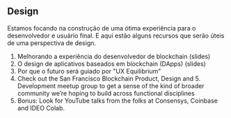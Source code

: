## Design

Estamos focando na construção de uma ótima experiência para o desenvolvedor e usuário final. E aqui estão alguns recursos que serão úteis de uma perspectiva de design.

1. Melhorando a experiência do desenvolvedor de blockchain (slides)
2. O design de aplicativos baseados em blockchain (DApps) (slides)
3. Por que o futuro será guiado por "UX Equilibrium"
4. Check out the San Francisco Blockchain Product, Design and 5. Development meetup group to get a sense of the kind of broader community we’re hoping to build across functional disciplines
5. Bonus: Look for YouTube talks from the folks at Consensys, Coinbase and IDEO Colab.
